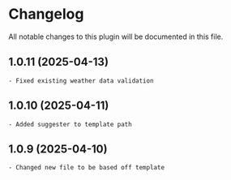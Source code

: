 # Changelog
All notable changes to this plugin will be documented in this file.

## 1.0.11 (2025-04-13)

    - Fixed existing weather data validation
    
## 1.0.10 (2025-04-11)

    - Added suggester to template path

## 1.0.9 (2025-04-10)

    - Changed new file to be based off template
